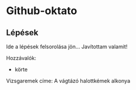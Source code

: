 # Github-oktato

## Lépések
Ide a lépések felsorolása jön...
Javítottam valamit!

Hozzávalók:
- körte

Vizsgaremek címe: A vágtázó halottkémek alkonya


